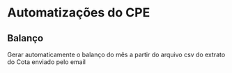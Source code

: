 # Automatizações do CPE

## Balanço

Gerar automaticamente o balanço do mês a partir do arquivo csv do extrato do Cota enviado pelo email 
